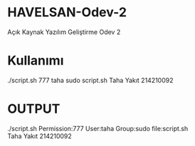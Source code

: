 # HAVELSAN-Odev-2
Açık Kaynak Yazılım Geliştirme Odev 2

# Kullanımı
./script.sh 777 taha sudo script.sh Taha Yakıt 214210092

# OUTPUT
./script.sh
Permission:777 User:taha Group:sudo file:script.sh          
Taha Yakıt 214210092
